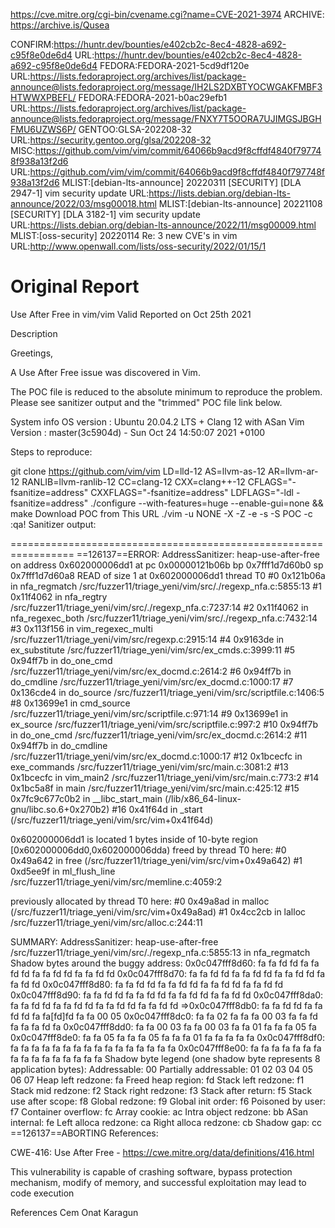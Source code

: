 
https://cve.mitre.org/cgi-bin/cvename.cgi?name=CVE-2021-3974
ARCHIVE: https://archive.is/Qusea

CONFIRM:https://huntr.dev/bounties/e402cb2c-8ec4-4828-a692-c95f8e0de6d4
URL:https://huntr.dev/bounties/e402cb2c-8ec4-4828-a692-c95f8e0de6d4
FEDORA:FEDORA-2021-5cd9df120e
URL:https://lists.fedoraproject.org/archives/list/package-announce@lists.fedoraproject.org/message/IH2LS2DXBTYOCWGAKFMBF3HTWWXPBEFL/
FEDORA:FEDORA-2021-b0ac29efb1
URL:https://lists.fedoraproject.org/archives/list/package-announce@lists.fedoraproject.org/message/FNXY7T5OORA7UJIMGSJBGHFMU6UZWS6P/
GENTOO:GLSA-202208-32
URL:https://security.gentoo.org/glsa/202208-32
MISC:https://github.com/vim/vim/commit/64066b9acd9f8cffdf4840f797748f938a13f2d6
URL:https://github.com/vim/vim/commit/64066b9acd9f8cffdf4840f797748f938a13f2d6
MLIST:[debian-lts-announce] 20220311 [SECURITY] [DLA 2947-1] vim security update
URL:https://lists.debian.org/debian-lts-announce/2022/03/msg00018.html
MLIST:[debian-lts-announce] 20221108 [SECURITY] [DLA 3182-1] vim security update
URL:https://lists.debian.org/debian-lts-announce/2022/11/msg00009.html
MLIST:[oss-security] 20220114 Re: 3 new CVE's in vim
URL:http://www.openwall.com/lists/oss-security/2022/01/15/1

# Original Report

Use After Free in vim/vim
Valid
Reported on Oct 25th 2021

Description

Greetings,

A Use After Free issue was discovered in Vim.

The POC file is reduced to the absolute minimum to reproduce the problem. Please see sanitizer output and the "trimmed" POC file link below.

System info OS version : Ubuntu 20.04.2 LTS + Clang 12 with ASan Vim Version : master(3c5904d) - Sun Oct 24 14:50:07 2021 +0100

Steps to reproduce:

git clone https://github.com/vim/vim
LD=lld-12 AS=llvm-as-12 AR=llvm-ar-12 RANLIB=llvm-ranlib-12 CC=clang-12 CXX=clang++-12 CFLAGS="-fsanitize=address" CXXFLAGS="-fsanitize=address" LDFLAGS="-ldl -fsanitize=address" ./configure --with-features=huge --enable-gui=none && make
Download POC from This URL
./vim -u NONE -X -Z -e -s -S POC -c :qa!
Sanitizer output:

=================================================================
==126137==ERROR: AddressSanitizer: heap-use-after-free on address 0x602000006dd1 at pc 0x00000121b06b bp 0x7fff1d7d60b0 sp 0x7fff1d7d60a8
READ of size 1 at 0x602000006dd1 thread T0
    #0 0x121b06a in nfa_regmatch /src/fuzzer11/triage_yeni/vim/src/./regexp_nfa.c:5855:13
    #1 0x11f4062 in nfa_regtry /src/fuzzer11/triage_yeni/vim/src/./regexp_nfa.c:7237:14
    #2 0x11f4062 in nfa_regexec_both /src/fuzzer11/triage_yeni/vim/src/./regexp_nfa.c:7432:14
    #3 0x113f156 in vim_regexec_multi /src/fuzzer11/triage_yeni/vim/src/regexp.c:2915:14
    #4 0x9163de in ex_substitute /src/fuzzer11/triage_yeni/vim/src/ex_cmds.c:3999:11
    #5 0x94ff7b in do_one_cmd /src/fuzzer11/triage_yeni/vim/src/ex_docmd.c:2614:2
    #6 0x94ff7b in do_cmdline /src/fuzzer11/triage_yeni/vim/src/ex_docmd.c:1000:17
    #7 0x136cde4 in do_source /src/fuzzer11/triage_yeni/vim/src/scriptfile.c:1406:5
    #8 0x13699e1 in cmd_source /src/fuzzer11/triage_yeni/vim/src/scriptfile.c:971:14
    #9 0x13699e1 in ex_source /src/fuzzer11/triage_yeni/vim/src/scriptfile.c:997:2
    #10 0x94ff7b in do_one_cmd /src/fuzzer11/triage_yeni/vim/src/ex_docmd.c:2614:2
    #11 0x94ff7b in do_cmdline /src/fuzzer11/triage_yeni/vim/src/ex_docmd.c:1000:17
    #12 0x1bcecfc in exe_commands /src/fuzzer11/triage_yeni/vim/src/main.c:3081:2
    #13 0x1bcecfc in vim_main2 /src/fuzzer11/triage_yeni/vim/src/main.c:773:2
    #14 0x1bc5a8f in main /src/fuzzer11/triage_yeni/vim/src/main.c:425:12
    #15 0x7fc9c677c0b2 in __libc_start_main (/lib/x86_64-linux-gnu/libc.so.6+0x270b2)
    #16 0x41f64d in _start (/src/fuzzer11/triage_yeni/vim/src/vim+0x41f64d)

0x602000006dd1 is located 1 bytes inside of 10-byte region [0x602000006dd0,0x602000006dda)
freed by thread T0 here:
    #0 0x49a642 in free (/src/fuzzer11/triage_yeni/vim/src/vim+0x49a642)
    #1 0xd5ee9f in ml_flush_line /src/fuzzer11/triage_yeni/vim/src/memline.c:4059:2

previously allocated by thread T0 here:
    #0 0x49a8ad in malloc (/src/fuzzer11/triage_yeni/vim/src/vim+0x49a8ad)
    #1 0x4cc2cb in lalloc /src/fuzzer11/triage_yeni/vim/src/alloc.c:244:11

SUMMARY: AddressSanitizer: heap-use-after-free /src/fuzzer11/triage_yeni/vim/src/./regexp_nfa.c:5855:13 in nfa_regmatch
Shadow bytes around the buggy address:
  0x0c047fff8d60: fa fa fd fd fa fa fd fd fa fa fd fd fa fa fd fd
  0x0c047fff8d70: fa fa fd fd fa fa fd fd fa fa fd fd fa fa fd fd
  0x0c047fff8d80: fa fa fd fd fa fa fd fd fa fa fd fd fa fa fd fd
  0x0c047fff8d90: fa fa fd fd fa fa fd fd fa fa fd fd fa fa fd fd
  0x0c047fff8da0: fa fa fd fd fa fa fd fd fa fa fd fd fa fa fd fd
=>0x0c047fff8db0: fa fa fd fd fa fa fd fd fa fa[fd]fd fa fa 00 05
  0x0c047fff8dc0: fa fa 02 fa fa fa 00 03 fa fa fd fa fa fa fd fa
  0x0c047fff8dd0: fa fa 00 03 fa fa 00 03 fa fa 01 fa fa fa 05 fa
  0x0c047fff8de0: fa fa 05 fa fa fa 05 fa fa fa 01 fa fa fa fa fa
  0x0c047fff8df0: fa fa fa fa fa fa fa fa fa fa fa fa fa fa fa fa
  0x0c047fff8e00: fa fa fa fa fa fa fa fa fa fa fa fa fa fa fa fa
Shadow byte legend (one shadow byte represents 8 application bytes):
  Addressable:           00
  Partially addressable: 01 02 03 04 05 06 07 
  Heap left redzone:       fa
  Freed heap region:       fd
  Stack left redzone:      f1
  Stack mid redzone:       f2
  Stack right redzone:     f3
  Stack after return:      f5
  Stack use after scope:   f8
  Global redzone:          f9
  Global init order:       f6
  Poisoned by user:        f7
  Container overflow:      fc
  Array cookie:            ac
  Intra object redzone:    bb
  ASan internal:           fe
  Left alloca redzone:     ca
  Right alloca redzone:    cb
  Shadow gap:              cc
==126137==ABORTING
References:

CWE-416: Use After Free - https://cwe.mitre.org/data/definitions/416.html

This vulnerability is capable of crashing software, bypass protection mechanism, modify of memory, and successful exploitation may lead to code execution

References
Cem Onat Karagun

